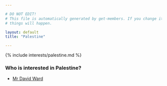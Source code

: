 ```yaml
---

# DO NOT EDIT!
# This file is automatically generated by get-members. If you change it, bad
# things will happen.

layout: default
title: "Palestine"

---
```


{% include interests/palestine.md %}

### Who is interested in Palestine?


* [Mr David Ward](../members/mr-david-ward.html)
